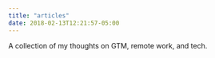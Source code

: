```yaml
---
title: "articles"
date: 2018-02-13T12:21:57-05:00
---
```


A collection of my thoughts on GTM, remote work, and tech.